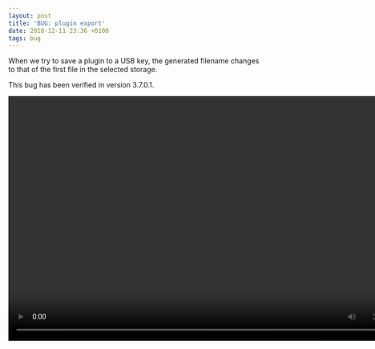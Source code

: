 ```yaml
---
layout: post
title: 'BUG: plugin export'
date: 2018-12-11 23:36 +0100
tags: bug
---
```

When we try to save a plugin to a USB key, the generated filename changes to that of the first file in the selected storage.

This bug has been verified in version 3.7.0.1.

<video width="806" height="488" autoplay loop>
  <source src="https://vjandrea.github.io/assets/bug_plugin_export.mp4" type="video/mp4" />
  Your browser does not support the video tag.
</video>
